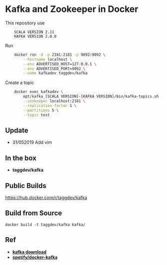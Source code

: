 Kafka and Zookeeper in Docker
===

This repository use
```text
    SCALA VERSION 2.11
    KAFKA VERSION 2.0.0
```

Run
```bash
    docker run -d -p 2181:2181 -p 9092:9092 \
		--hostname localhost \
		--env ADVERTISED_HOST=127.0.0.1 \
		--env ADVERTISED_PORT=9092 \
		--name kafkadev taggdev/kafka
```

Create a topic
```bash
    docker exec kafkadev \
        opt/kafka_[SCALA VERSION]-[KAFKA VERSION]/bin/kafka-topics.sh --create \
        --zookeeper localhost:2181 \
        --replication-factor 1 \
        --partitions 5 \
        --topic test
```

Update
---
- 31/052019 Add vim 

In the box
---
* **taggdev/kafka**

Public Builds
---
https://hub.docker.com/r/taggdev/kafka

Build from Source
---

    docker build -t taggdev/kafka kafka/

Ref
---
* **[kafka download](https://kafka.apache.org/downloads)**
* **[spotify/docker-kafka](https://github.com/spotify/docker-kafka)**